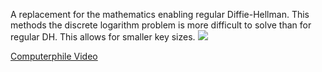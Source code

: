 A replacement for the mathematics enabling regular Diffie-Hellman. This methods the discrete logarithm problem is more difficult to solve than for regular DH. This allows for smaller key sizes.
[![](https://upload.wikimedia.org/wikipedia/commons/thumb/6/6a/Adding_P%2CQ.PNG/170px-Adding_P%2CQ.PNG)](https://de.wikipedia.org/wiki/Datei:Adding_P,Q.PNG)

[Computerphile Video](https://youtu.be/NF1pwjL9-DE?si=rpqiFATsZHgo3qJr)

